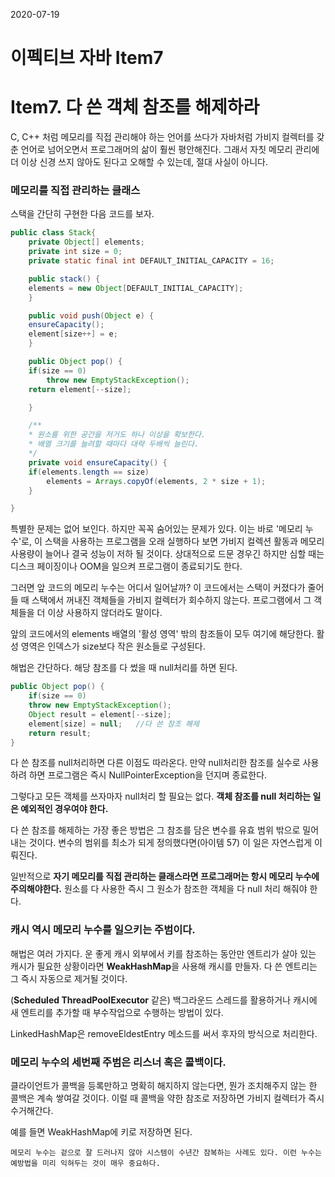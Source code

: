 2020-07-19



# 이펙티브 자바 Item7

# Item7. 다 쓴 객체 참조를 해제하라

C, C++ 처럼 메모리를 직접 관리해야 하는 언어를 쓰다가 자바처럼  가비지 컬렉터를 갖춘 언어로 넘어오면서 프로그래머의 삶이 훨씬 평안해진다. 그래서 자칫 메모리 관리에 더 이상 신경 쓰지 않아도 된다고 오해할 수 있는데, 절대 사실이 아니다. 

### 메모리를 직접 관리하는 클래스

스택을 간단히 구현한 다음 코드를 보자. 

```java
public class Stack{
    private Object[] elements;
    private int size = 0;
    private static final int DEFAULT_INITIAL_CAPACITY = 16;

    public stack() {
	elements = new Object[DEFAULT_INITIAL_CAPACITY];
    }

    public void push(Object e) {
	ensureCapacity();
	element[size++] = e;
    }

    public Object pop() {
	if(size == 0)
	    throw new EmptyStackException();
	return element[--size];

    }

    /**
    * 원소를 위한 공간을 저거도 하나 이상을 확보한다.
    * 배열 크기를 늘려할 때마다 대략 두배씩 늘린다. 
    */
    private void ensureCapacity() {
	if(elements.length == size)
	    elements = Arrays.copyOf(elements, 2 * size + 1);
    }

}
```

특별한 문제는 없어 보인다. 하지만 꼭꼭 숨어있는 문제가 있다. 이는 바로 '메모리 누수'로, 이 스택을 사용하는 프로그램을 오래 실행하다 보면 가비지 컬렉션 활동과 메모리 사용량이 늘어나 결국 성능이 저하 될 것이다. 상대적으로 드문 경우긴 하지만 심할 때는 디스크 페이징이나 OOM을 일으켜 프로그램이 종료되기도 한다. 

그러면 앞 코드의 메모리 누수는 어디서 일어날까? 이 코드에서는 스택이 커졌다가 줄어들 때 스택에서 꺼내진 객체들을 가비지 컬렉터가 회수하지 않는다. 프로그램에서 그 객체들을  더 이상 사용하지 않더라도 말이다. 

앞의 코드에서의 elements 배열의 '활성 영역' 밖의 참조들이 모두 여기에 해당한다. 활성 영역은 인덱스가 size보다 작은 원소들로 구성된다. 

해법은 간단하다.  해당 참조를 다 썼을 때 null처리를 하면 된다. 

```java
public Object pop() {
    if(size == 0)
	throw new EmptyStackException();
    Object result = element[--size];
    element[size] = null;   //다 쓴 참조 해제
    return result;
}
```

다 쓴 참조를 null처리하면 다른 이점도 따라온다. 만약 null처리한 참조를 실수로 사용하려 하면 프로그램은 즉시 NullPointerException을 던지며 종료한다. 

그렇다고 모든 객체를 쓰자마자 null처리 할 필요는 없다. **객체 참조를 null 처리하는 일은 예외적인 경우여야 한다.**

다 쓴 참조를 해제하는 가장 좋은 방법은 그 참조를 담은 변수를 유효 범위 밖으로 밀어내는 것이다.  변수의 범위를 최소가 되게 정의했다면(아이템 57) 이 일은 자연스럽게 이뤄진다. 

일반적으로 **자기 메모리를 직접 관리하는 클래스라면 프로그래머는 항시 메모리 누수에 주의해야한다.**  원소를 다 사용한 즉시 그 원소가 참조한 객체을 다 null 처리 해줘야 한다. 

### **캐시 역시 메모리 누수를 일으키는 주범이다.**

해법은 여러 가지다. 운 좋게 캐시 외부에서 키를 참조하는 동안만 엔트리가 살아 있는 캐시가 필요한 상황이라면 **WeakHashMap**을 사용해 캐시를 만들자. 다 쓴 엔트리는 그 즉시 자동으로 제거될 것이다. 

(**Scheduled ThreadPoolExecutor** 같은) 백그라운드 스레드를 활용하거나 캐시에 새 엔트리를 추가할 때 부수작업으로 수행하는 방법이 있다. 

LinkedHashMap은 removeEldestEntry 메소드를 써서 후자의 방식으로 처리한다. 

### 메모리 누수의 세번째 주범은 리스너 혹은 콜백이다.

클라이언트가 콜백을 등록만하고 명확히 해지하지 않는다면, 뭔가 조치해주지 않는 한 콜백은 계속 쌓여갈 것이다. 이럴 때 콜백을 약한 참조로 저장하면 가비지 컬렉터가 즉시 수거해간다. 

예를 들면 WeakHashMap에 키로 저장하면 된다.

`메모리 누수는 겉으로 잘 드러나지 않아 시스템이 수년간 잠복하는 사례도 있다. 이런 누수는 예방법을 미리 익혀두는 것이 매우 중요하다.`
